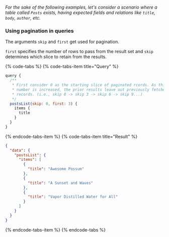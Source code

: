 *For the sake of the following examples, let's consider a scenario where a table called `Posts` exists, having expected fields and relations like `title`, `body`, `author`, etc.*

### Using pagination in queries
The arguments `skip` and `first` get used for pagination.

`first` specifies the number of rows to pass from the result set and `skip` determines which slice to retain from the results.

{% code-tabs %}
{% code-tabs-item title="Query" %}
```javascript
query {
  /**
   * First consider 0 as the starting slice of paginated rcords. As this
   * number is increased, the prior results leave out previously fetched
   * records. (i.e., skip 0 -> skip 3 -> skip 6 -> skip 9...)
   */
  postsList(skip: 0, first: 3) {
    items {
      title
    }
  }
}

```
{% endcode-tabs-item %}
{% code-tabs-item title="Result" %}
```json
{
  "data": {
    "postsList": {
      "items": [
        {
          "title": "Awesome Possum"
        },
        {
          "title": "A Sunset and Waves"
        },
        {
          "title": "Vapor Distilled Water for All"
        }
      ]
    }
  }
}
```
{% endcode-tabs-item %}
{% endcode-tabs %}
